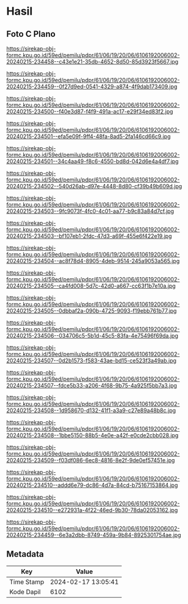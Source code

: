 # Hasil

## Foto C Plano

https://sirekap-obj-formc.kpu.go.id/59ed/pemilu/pdpr/61/06/19/20/06/6106192006002-20240215-234458--c43e1e21-35db-4652-8d50-85d3923f5667.jpg

https://sirekap-obj-formc.kpu.go.id/59ed/pemilu/pdpr/61/06/19/20/06/6106192006002-20240215-234459--0f27d9ed-0541-4329-a874-4f9dab173409.jpg

https://sirekap-obj-formc.kpu.go.id/59ed/pemilu/pdpr/61/06/19/20/06/6106192006002-20240215-234500--f40e3d87-f4f9-491a-ac17-e29f34ed83f2.jpg

https://sirekap-obj-formc.kpu.go.id/59ed/pemilu/pdpr/61/06/19/20/06/6106192006002-20240215-234501--efa5e09f-9ff4-48fa-8ad5-2fa146cd66c9.jpg

https://sirekap-obj-formc.kpu.go.id/59ed/pemilu/pdpr/61/06/19/20/06/6106192006002-20240215-234501--34c4aa49-f8c6-4550-bd8d-042d6e4a4df7.jpg

https://sirekap-obj-formc.kpu.go.id/59ed/pemilu/pdpr/61/06/19/20/06/6106192006002-20240215-234502--540d26ab-d97e-4448-8d80-cf39b49b609d.jpg

https://sirekap-obj-formc.kpu.go.id/59ed/pemilu/pdpr/61/06/19/20/06/6106192006002-20240215-234503--9fc9073f-4fc0-4c01-aa77-b9c83a84d7cf.jpg

https://sirekap-obj-formc.kpu.go.id/59ed/pemilu/pdpr/61/06/19/20/06/6106192006002-20240215-234503--bf107eb1-2fdc-47d3-a69f-455e6f422e19.jpg

https://sirekap-obj-formc.kpu.go.id/59ed/pemilu/pdpr/61/06/19/20/06/6106192006002-20240215-234504--ac8f78d4-8905-4deb-9514-245a9053a565.jpg

https://sirekap-obj-formc.kpu.go.id/59ed/pemilu/pdpr/61/06/19/20/06/6106192006002-20240215-234505--ca4fd008-5d7c-42d0-a667-cc63f1b7e10a.jpg

https://sirekap-obj-formc.kpu.go.id/59ed/pemilu/pdpr/61/06/19/20/06/6106192006002-20240215-234505--0dbbaf2a-090b-4725-9093-f19ebb761b77.jpg

https://sirekap-obj-formc.kpu.go.id/59ed/pemilu/pdpr/61/06/19/20/06/6106192006002-20240215-234506--034706c5-5b1d-45c5-83fa-4e75496f69da.jpg

https://sirekap-obj-formc.kpu.go.id/59ed/pemilu/pdpr/61/06/19/20/06/6106192006002-20240215-234507--0d2b1573-f583-43ae-bd15-ce523f3a49ab.jpg

https://sirekap-obj-formc.kpu.go.id/59ed/pemilu/pdpr/61/06/19/20/06/6106192006002-20240215-234507--fdce5b33-a206-4f68-9b75-4a925f5bb7a3.jpg

https://sirekap-obj-formc.kpu.go.id/59ed/pemilu/pdpr/61/06/19/20/06/6106192006002-20240215-234508--1d958670-d132-41f1-a3a9-c27e89a48b8c.jpg

https://sirekap-obj-formc.kpu.go.id/59ed/pemilu/pdpr/61/06/19/20/06/6106192006002-20240215-234508--1bbe5150-88b5-4e0e-a42f-e0cde2cbb028.jpg

https://sirekap-obj-formc.kpu.go.id/59ed/pemilu/pdpr/61/06/19/20/06/6106192006002-20240215-234509--f03df086-6ec8-4816-8e2f-9de0ef57451e.jpg

https://sirekap-obj-formc.kpu.go.id/59ed/pemilu/pdpr/61/06/19/20/06/6106192006002-20240215-234510--addd6e79-dc86-4d7a-84cd-b75167153864.jpg

https://sirekap-obj-formc.kpu.go.id/59ed/pemilu/pdpr/61/06/19/20/06/6106192006002-20240215-234510--e272931a-4f22-46ed-9b30-78da02053162.jpg

https://sirekap-obj-formc.kpu.go.id/59ed/pemilu/pdpr/61/06/19/20/06/6106192006002-20240215-234459--6e3a2dbb-8749-459a-9b84-8925301754ae.jpg


## Metadata

| Key        | Value               |
| ---------- | ------------------- |
| Time Stamp | 2024-02-17 13:05:41 |
| Kode Dapil | 6102                |



